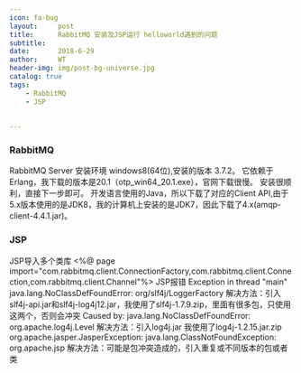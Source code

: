 ```yaml
---
icon: fa-bug 
layout:     post
title:      RabbitMQ 安装及JSP运行 helloworld遇到的问题
subtitle:   
date:       2018-6-29
author:     WT
header-img: img/post-bg-universe.jpg
catalog: true
tags:
    - RabbitMQ
    - JSP 
    
  
---
```

### RabbitMQ ###  

RabbitMQ   Server 安装环境 windows8(64位),安装的版本 3.7.2。
它依赖于Erlang，我下载的版本是20.1（otp_win64_20.1.exe），官网下载很慢。
安装很顺利，直接下一步即可。
开发语言使用的Java，所以下载了对应的Client API,由于5.x版本使用的是JDK8，我的计算机上安装的是JDK7，因此下载了4.x(amqp-client-4.4.1.jar)。

### JSP ###
JSP导入多个类库
	<%@ page import="com.rabbitmq.client.ConnectionFactory,com.rabbitmq.client.Connection,com.rabbitmq.client.Channel"%>
JSP报错
    Exception in thread "main" java.lang.NoClassDefFoundError: org/slf4j/LoggerFactory
	解决方法：引入slf4j-api.jar和slf4j-log4j12.jar，我使用了slf4j-1.7.9.zip，里面有很多包，只使用这两个，否则会冲突
	Caused by: java.lang.NoClassDefFoundError: org.apache.log4j.Level
	解决方法：引入log4j.jar 我使用了log4j-1.2.15.jar.zip
	org.apache.jasper.JasperException: java.lang.ClassNotFoundException: org.apache.jsp
	解决方法：可能是包冲突造成的，引入重复或不同版本的包或者类

